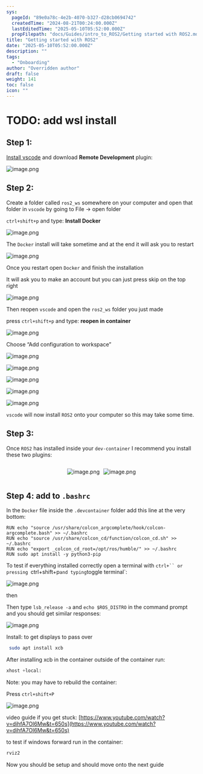 ```yaml
---
sys:
  pageId: "89e0a78c-4e2b-4070-b327-d28cb0694742"
  createdTime: "2024-08-21T00:24:00.000Z"
  lastEditedTime: "2025-05-10T05:52:00.000Z"
  propFilepath: "docs/Guides/intro_to_ROS2/Getting started with ROS2.md"
title: "Getting started with ROS2"
date: "2025-05-10T05:52:00.000Z"
description: ""
tags:
  - "Onboarding"
author: "Overridden author"
draft: false
weight: 141
toc: false
icon: ""
---
```


# TODO: add wsl install

## Step 1:

[Install vscode](https://code.visualstudio.com/download) and download **Remote Development** plugin:

![image.png](https://prod-files-secure.s3.us-west-2.amazonaws.com/d518164a-d88e-44d1-a4ee-3adb3bd8bce0/efb52993-1881-4a40-b95e-6f020334f022/image.png?X-Amz-Algorithm=AWS4-HMAC-SHA256&X-Amz-Content-Sha256=UNSIGNED-PAYLOAD&X-Amz-Credential=ASIAZI2LB4662KHRQUA6%2F20250530%2Fus-west-2%2Fs3%2Faws4_request&X-Amz-Date=20250530T200942Z&X-Amz-Expires=3600&X-Amz-Security-Token=IQoJb3JpZ2luX2VjEOP%2F%2F%2F%2F%2F%2F%2F%2F%2F%2FwEaCXVzLXdlc3QtMiJHMEUCIQCx5CRj6zn6x5PFw9cPdzhxUXyyoBiExsmv2O%2F2Q%2FtEygIgPNDdkZr8kCvgR6rDPcPPT%2Baoh4wyVqsmx%2BFW8ybQXuEqiAQIrP%2F%2F%2F%2F%2F%2F%2F%2F%2F%2FARAAGgw2Mzc0MjMxODM4MDUiDJsjUHEtoqYJhIKa3yrcA8jIavL0QqqajkhHiwLvxMm8%2BieGxvFviNwOGioxBPx%2FiXlTUw6FdI2AArqOQNUN8vxINur2fo9%2BRH86jEFPtPYP3Pn4tSGSchQ5vnWiclWvKOuGJ5OX8%2FcBcFAkqxtwfqN9uWYrLGPWb6A%2Bqtt%2FEEhMWQBIDeddyyMpaLQPH1X0S%2FAOfFgCxGr2wlh6ONsVkvfFk4oYwg6A7MqQbQ56t3AdgWogXZt%2BmC6chJG6UYojo2%2F%2FsCL9QuE0ehZ%2Fpe0V6Jtdak3MDq%2BudjkIzOgsJMtjq6b2K0NnsZk13Q1NCpDBJHlIySCBwwnQxZltudAeOZMga%2F%2Bg%2FF2uDPv4wkv45VJpbzC7mRv6CD3g9pls4ln8Md0336RD7apkNXo2G1Gv3Z1PPwifssJRKPxlhGXuSPXqaI152fMlWxDRaSwJ3mkxlA%2Fk%2B6Vwnl0dCm7MT8F2NB7zjZca2d8tPZ%2F8ZJUhnJMlnH0nHwnqfhTGPgPJJnmHjtLN6dpny%2FzmStT4zUNpDMcKRKieADeFZti8pUIAfYARIJRlKSv3DaDg8j18R7zW4maMVKIqdo9Upa1YNNUwjD2MsPwQ2RPQnnOBvIbAWajYUbv7NBOJCAWu7hF1ZEDdZKr85G02463mz7crMMX958EGOqUB41iKzucArz%2BbdmMquMIayTxzNzb%2Fw8mUA86PxPXExiRDafXvS%2BweUKyWFG7wHTdTPg%2FaRZ3cTPtNIm%2B%2BP%2BfVEEnFDBubkPnFIfwZaRMJfdpWnSWMUu9HV5GyughAwtTisP4kL2gw%2FzvcacPxjmE9RlX3NvfNtgQ%2BBXhS5kvOzN8XVMmgPuGm3QfYNv2hEXBAPSMG%2FQ7%2FkH8PkY26CqHtMEAzDaVj&X-Amz-Signature=4b6afa039f586b176a275f7ccd13cd9369150e10cd79cabf4df8796392718633&X-Amz-SignedHeaders=host&x-id=GetObject)

## Step 2:

Create a folder called `ros2_ws` somewhere on your computer and open that folder in `vscode` by going to File → open folder 

`ctrl+shift+p` and type: **Install Docker**

![image.png](https://prod-files-secure.s3.us-west-2.amazonaws.com/d518164a-d88e-44d1-a4ee-3adb3bd8bce0/2269dc0e-1cd5-47ff-bceb-c04ad9b2eab0/image.png?X-Amz-Algorithm=AWS4-HMAC-SHA256&X-Amz-Content-Sha256=UNSIGNED-PAYLOAD&X-Amz-Credential=ASIAZI2LB4662KHRQUA6%2F20250530%2Fus-west-2%2Fs3%2Faws4_request&X-Amz-Date=20250530T200942Z&X-Amz-Expires=3600&X-Amz-Security-Token=IQoJb3JpZ2luX2VjEOP%2F%2F%2F%2F%2F%2F%2F%2F%2F%2FwEaCXVzLXdlc3QtMiJHMEUCIQCx5CRj6zn6x5PFw9cPdzhxUXyyoBiExsmv2O%2F2Q%2FtEygIgPNDdkZr8kCvgR6rDPcPPT%2Baoh4wyVqsmx%2BFW8ybQXuEqiAQIrP%2F%2F%2F%2F%2F%2F%2F%2F%2F%2FARAAGgw2Mzc0MjMxODM4MDUiDJsjUHEtoqYJhIKa3yrcA8jIavL0QqqajkhHiwLvxMm8%2BieGxvFviNwOGioxBPx%2FiXlTUw6FdI2AArqOQNUN8vxINur2fo9%2BRH86jEFPtPYP3Pn4tSGSchQ5vnWiclWvKOuGJ5OX8%2FcBcFAkqxtwfqN9uWYrLGPWb6A%2Bqtt%2FEEhMWQBIDeddyyMpaLQPH1X0S%2FAOfFgCxGr2wlh6ONsVkvfFk4oYwg6A7MqQbQ56t3AdgWogXZt%2BmC6chJG6UYojo2%2F%2FsCL9QuE0ehZ%2Fpe0V6Jtdak3MDq%2BudjkIzOgsJMtjq6b2K0NnsZk13Q1NCpDBJHlIySCBwwnQxZltudAeOZMga%2F%2Bg%2FF2uDPv4wkv45VJpbzC7mRv6CD3g9pls4ln8Md0336RD7apkNXo2G1Gv3Z1PPwifssJRKPxlhGXuSPXqaI152fMlWxDRaSwJ3mkxlA%2Fk%2B6Vwnl0dCm7MT8F2NB7zjZca2d8tPZ%2F8ZJUhnJMlnH0nHwnqfhTGPgPJJnmHjtLN6dpny%2FzmStT4zUNpDMcKRKieADeFZti8pUIAfYARIJRlKSv3DaDg8j18R7zW4maMVKIqdo9Upa1YNNUwjD2MsPwQ2RPQnnOBvIbAWajYUbv7NBOJCAWu7hF1ZEDdZKr85G02463mz7crMMX958EGOqUB41iKzucArz%2BbdmMquMIayTxzNzb%2Fw8mUA86PxPXExiRDafXvS%2BweUKyWFG7wHTdTPg%2FaRZ3cTPtNIm%2B%2BP%2BfVEEnFDBubkPnFIfwZaRMJfdpWnSWMUu9HV5GyughAwtTisP4kL2gw%2FzvcacPxjmE9RlX3NvfNtgQ%2BBXhS5kvOzN8XVMmgPuGm3QfYNv2hEXBAPSMG%2FQ7%2FkH8PkY26CqHtMEAzDaVj&X-Amz-Signature=06752a4918b4e024eaa075bec307357b4b59fc34b5ab46b7e1938df4be470a68&X-Amz-SignedHeaders=host&x-id=GetObject)

The `Docker` install will take sometime and at the end it will ask you to restart

![image.png](https://prod-files-secure.s3.us-west-2.amazonaws.com/d518164a-d88e-44d1-a4ee-3adb3bd8bce0/ed233f78-be33-4b1f-b89c-9c346c0e961e/image.png?X-Amz-Algorithm=AWS4-HMAC-SHA256&X-Amz-Content-Sha256=UNSIGNED-PAYLOAD&X-Amz-Credential=ASIAZI2LB4662KHRQUA6%2F20250530%2Fus-west-2%2Fs3%2Faws4_request&X-Amz-Date=20250530T200942Z&X-Amz-Expires=3600&X-Amz-Security-Token=IQoJb3JpZ2luX2VjEOP%2F%2F%2F%2F%2F%2F%2F%2F%2F%2FwEaCXVzLXdlc3QtMiJHMEUCIQCx5CRj6zn6x5PFw9cPdzhxUXyyoBiExsmv2O%2F2Q%2FtEygIgPNDdkZr8kCvgR6rDPcPPT%2Baoh4wyVqsmx%2BFW8ybQXuEqiAQIrP%2F%2F%2F%2F%2F%2F%2F%2F%2F%2FARAAGgw2Mzc0MjMxODM4MDUiDJsjUHEtoqYJhIKa3yrcA8jIavL0QqqajkhHiwLvxMm8%2BieGxvFviNwOGioxBPx%2FiXlTUw6FdI2AArqOQNUN8vxINur2fo9%2BRH86jEFPtPYP3Pn4tSGSchQ5vnWiclWvKOuGJ5OX8%2FcBcFAkqxtwfqN9uWYrLGPWb6A%2Bqtt%2FEEhMWQBIDeddyyMpaLQPH1X0S%2FAOfFgCxGr2wlh6ONsVkvfFk4oYwg6A7MqQbQ56t3AdgWogXZt%2BmC6chJG6UYojo2%2F%2FsCL9QuE0ehZ%2Fpe0V6Jtdak3MDq%2BudjkIzOgsJMtjq6b2K0NnsZk13Q1NCpDBJHlIySCBwwnQxZltudAeOZMga%2F%2Bg%2FF2uDPv4wkv45VJpbzC7mRv6CD3g9pls4ln8Md0336RD7apkNXo2G1Gv3Z1PPwifssJRKPxlhGXuSPXqaI152fMlWxDRaSwJ3mkxlA%2Fk%2B6Vwnl0dCm7MT8F2NB7zjZca2d8tPZ%2F8ZJUhnJMlnH0nHwnqfhTGPgPJJnmHjtLN6dpny%2FzmStT4zUNpDMcKRKieADeFZti8pUIAfYARIJRlKSv3DaDg8j18R7zW4maMVKIqdo9Upa1YNNUwjD2MsPwQ2RPQnnOBvIbAWajYUbv7NBOJCAWu7hF1ZEDdZKr85G02463mz7crMMX958EGOqUB41iKzucArz%2BbdmMquMIayTxzNzb%2Fw8mUA86PxPXExiRDafXvS%2BweUKyWFG7wHTdTPg%2FaRZ3cTPtNIm%2B%2BP%2BfVEEnFDBubkPnFIfwZaRMJfdpWnSWMUu9HV5GyughAwtTisP4kL2gw%2FzvcacPxjmE9RlX3NvfNtgQ%2BBXhS5kvOzN8XVMmgPuGm3QfYNv2hEXBAPSMG%2FQ7%2FkH8PkY26CqHtMEAzDaVj&X-Amz-Signature=24be58ae7131b88069d2daf00ba313ecf13272744db3385c11cc39d8adde9516&X-Amz-SignedHeaders=host&x-id=GetObject)

Once you restart open `Docker` and finish the installation

It will ask you to make an account but you can just press skip on the top right

![image.png](https://prod-files-secure.s3.us-west-2.amazonaws.com/d518164a-d88e-44d1-a4ee-3adb3bd8bce0/21010ad9-1659-4fd9-9f59-9932a09b2a3d/image.png?X-Amz-Algorithm=AWS4-HMAC-SHA256&X-Amz-Content-Sha256=UNSIGNED-PAYLOAD&X-Amz-Credential=ASIAZI2LB4662KHRQUA6%2F20250530%2Fus-west-2%2Fs3%2Faws4_request&X-Amz-Date=20250530T200942Z&X-Amz-Expires=3600&X-Amz-Security-Token=IQoJb3JpZ2luX2VjEOP%2F%2F%2F%2F%2F%2F%2F%2F%2F%2FwEaCXVzLXdlc3QtMiJHMEUCIQCx5CRj6zn6x5PFw9cPdzhxUXyyoBiExsmv2O%2F2Q%2FtEygIgPNDdkZr8kCvgR6rDPcPPT%2Baoh4wyVqsmx%2BFW8ybQXuEqiAQIrP%2F%2F%2F%2F%2F%2F%2F%2F%2F%2FARAAGgw2Mzc0MjMxODM4MDUiDJsjUHEtoqYJhIKa3yrcA8jIavL0QqqajkhHiwLvxMm8%2BieGxvFviNwOGioxBPx%2FiXlTUw6FdI2AArqOQNUN8vxINur2fo9%2BRH86jEFPtPYP3Pn4tSGSchQ5vnWiclWvKOuGJ5OX8%2FcBcFAkqxtwfqN9uWYrLGPWb6A%2Bqtt%2FEEhMWQBIDeddyyMpaLQPH1X0S%2FAOfFgCxGr2wlh6ONsVkvfFk4oYwg6A7MqQbQ56t3AdgWogXZt%2BmC6chJG6UYojo2%2F%2FsCL9QuE0ehZ%2Fpe0V6Jtdak3MDq%2BudjkIzOgsJMtjq6b2K0NnsZk13Q1NCpDBJHlIySCBwwnQxZltudAeOZMga%2F%2Bg%2FF2uDPv4wkv45VJpbzC7mRv6CD3g9pls4ln8Md0336RD7apkNXo2G1Gv3Z1PPwifssJRKPxlhGXuSPXqaI152fMlWxDRaSwJ3mkxlA%2Fk%2B6Vwnl0dCm7MT8F2NB7zjZca2d8tPZ%2F8ZJUhnJMlnH0nHwnqfhTGPgPJJnmHjtLN6dpny%2FzmStT4zUNpDMcKRKieADeFZti8pUIAfYARIJRlKSv3DaDg8j18R7zW4maMVKIqdo9Upa1YNNUwjD2MsPwQ2RPQnnOBvIbAWajYUbv7NBOJCAWu7hF1ZEDdZKr85G02463mz7crMMX958EGOqUB41iKzucArz%2BbdmMquMIayTxzNzb%2Fw8mUA86PxPXExiRDafXvS%2BweUKyWFG7wHTdTPg%2FaRZ3cTPtNIm%2B%2BP%2BfVEEnFDBubkPnFIfwZaRMJfdpWnSWMUu9HV5GyughAwtTisP4kL2gw%2FzvcacPxjmE9RlX3NvfNtgQ%2BBXhS5kvOzN8XVMmgPuGm3QfYNv2hEXBAPSMG%2FQ7%2FkH8PkY26CqHtMEAzDaVj&X-Amz-Signature=d74edb16f62d7919c43f1b7943f65ea777a82d75db90ea7b512ce6ca3d567689&X-Amz-SignedHeaders=host&x-id=GetObject)

Then reopen `vscode` and open the `ros2_ws` folder you just made

press `ctrl+shift+p` and type: **reopen in container**

![image.png](https://prod-files-secure.s3.us-west-2.amazonaws.com/d518164a-d88e-44d1-a4ee-3adb3bd8bce0/4e93b8c2-41ad-488c-8095-c74205196118/image.png?X-Amz-Algorithm=AWS4-HMAC-SHA256&X-Amz-Content-Sha256=UNSIGNED-PAYLOAD&X-Amz-Credential=ASIAZI2LB4662KHRQUA6%2F20250530%2Fus-west-2%2Fs3%2Faws4_request&X-Amz-Date=20250530T200942Z&X-Amz-Expires=3600&X-Amz-Security-Token=IQoJb3JpZ2luX2VjEOP%2F%2F%2F%2F%2F%2F%2F%2F%2F%2FwEaCXVzLXdlc3QtMiJHMEUCIQCx5CRj6zn6x5PFw9cPdzhxUXyyoBiExsmv2O%2F2Q%2FtEygIgPNDdkZr8kCvgR6rDPcPPT%2Baoh4wyVqsmx%2BFW8ybQXuEqiAQIrP%2F%2F%2F%2F%2F%2F%2F%2F%2F%2FARAAGgw2Mzc0MjMxODM4MDUiDJsjUHEtoqYJhIKa3yrcA8jIavL0QqqajkhHiwLvxMm8%2BieGxvFviNwOGioxBPx%2FiXlTUw6FdI2AArqOQNUN8vxINur2fo9%2BRH86jEFPtPYP3Pn4tSGSchQ5vnWiclWvKOuGJ5OX8%2FcBcFAkqxtwfqN9uWYrLGPWb6A%2Bqtt%2FEEhMWQBIDeddyyMpaLQPH1X0S%2FAOfFgCxGr2wlh6ONsVkvfFk4oYwg6A7MqQbQ56t3AdgWogXZt%2BmC6chJG6UYojo2%2F%2FsCL9QuE0ehZ%2Fpe0V6Jtdak3MDq%2BudjkIzOgsJMtjq6b2K0NnsZk13Q1NCpDBJHlIySCBwwnQxZltudAeOZMga%2F%2Bg%2FF2uDPv4wkv45VJpbzC7mRv6CD3g9pls4ln8Md0336RD7apkNXo2G1Gv3Z1PPwifssJRKPxlhGXuSPXqaI152fMlWxDRaSwJ3mkxlA%2Fk%2B6Vwnl0dCm7MT8F2NB7zjZca2d8tPZ%2F8ZJUhnJMlnH0nHwnqfhTGPgPJJnmHjtLN6dpny%2FzmStT4zUNpDMcKRKieADeFZti8pUIAfYARIJRlKSv3DaDg8j18R7zW4maMVKIqdo9Upa1YNNUwjD2MsPwQ2RPQnnOBvIbAWajYUbv7NBOJCAWu7hF1ZEDdZKr85G02463mz7crMMX958EGOqUB41iKzucArz%2BbdmMquMIayTxzNzb%2Fw8mUA86PxPXExiRDafXvS%2BweUKyWFG7wHTdTPg%2FaRZ3cTPtNIm%2B%2BP%2BfVEEnFDBubkPnFIfwZaRMJfdpWnSWMUu9HV5GyughAwtTisP4kL2gw%2FzvcacPxjmE9RlX3NvfNtgQ%2BBXhS5kvOzN8XVMmgPuGm3QfYNv2hEXBAPSMG%2FQ7%2FkH8PkY26CqHtMEAzDaVj&X-Amz-Signature=143263dd3601e5c1c0a7702375324e7204947c633ce30072636b226aca25ab8c&X-Amz-SignedHeaders=host&x-id=GetObject)

Choose “Add configuration to workspace”

![image.png](https://prod-files-secure.s3.us-west-2.amazonaws.com/d518164a-d88e-44d1-a4ee-3adb3bd8bce0/9560b282-5060-4989-ba37-97e7b2c22476/image.png?X-Amz-Algorithm=AWS4-HMAC-SHA256&X-Amz-Content-Sha256=UNSIGNED-PAYLOAD&X-Amz-Credential=ASIAZI2LB4662KHRQUA6%2F20250530%2Fus-west-2%2Fs3%2Faws4_request&X-Amz-Date=20250530T200942Z&X-Amz-Expires=3600&X-Amz-Security-Token=IQoJb3JpZ2luX2VjEOP%2F%2F%2F%2F%2F%2F%2F%2F%2F%2FwEaCXVzLXdlc3QtMiJHMEUCIQCx5CRj6zn6x5PFw9cPdzhxUXyyoBiExsmv2O%2F2Q%2FtEygIgPNDdkZr8kCvgR6rDPcPPT%2Baoh4wyVqsmx%2BFW8ybQXuEqiAQIrP%2F%2F%2F%2F%2F%2F%2F%2F%2F%2FARAAGgw2Mzc0MjMxODM4MDUiDJsjUHEtoqYJhIKa3yrcA8jIavL0QqqajkhHiwLvxMm8%2BieGxvFviNwOGioxBPx%2FiXlTUw6FdI2AArqOQNUN8vxINur2fo9%2BRH86jEFPtPYP3Pn4tSGSchQ5vnWiclWvKOuGJ5OX8%2FcBcFAkqxtwfqN9uWYrLGPWb6A%2Bqtt%2FEEhMWQBIDeddyyMpaLQPH1X0S%2FAOfFgCxGr2wlh6ONsVkvfFk4oYwg6A7MqQbQ56t3AdgWogXZt%2BmC6chJG6UYojo2%2F%2FsCL9QuE0ehZ%2Fpe0V6Jtdak3MDq%2BudjkIzOgsJMtjq6b2K0NnsZk13Q1NCpDBJHlIySCBwwnQxZltudAeOZMga%2F%2Bg%2FF2uDPv4wkv45VJpbzC7mRv6CD3g9pls4ln8Md0336RD7apkNXo2G1Gv3Z1PPwifssJRKPxlhGXuSPXqaI152fMlWxDRaSwJ3mkxlA%2Fk%2B6Vwnl0dCm7MT8F2NB7zjZca2d8tPZ%2F8ZJUhnJMlnH0nHwnqfhTGPgPJJnmHjtLN6dpny%2FzmStT4zUNpDMcKRKieADeFZti8pUIAfYARIJRlKSv3DaDg8j18R7zW4maMVKIqdo9Upa1YNNUwjD2MsPwQ2RPQnnOBvIbAWajYUbv7NBOJCAWu7hF1ZEDdZKr85G02463mz7crMMX958EGOqUB41iKzucArz%2BbdmMquMIayTxzNzb%2Fw8mUA86PxPXExiRDafXvS%2BweUKyWFG7wHTdTPg%2FaRZ3cTPtNIm%2B%2BP%2BfVEEnFDBubkPnFIfwZaRMJfdpWnSWMUu9HV5GyughAwtTisP4kL2gw%2FzvcacPxjmE9RlX3NvfNtgQ%2BBXhS5kvOzN8XVMmgPuGm3QfYNv2hEXBAPSMG%2FQ7%2FkH8PkY26CqHtMEAzDaVj&X-Amz-Signature=4ec11dcf7a8acfc78a73f2065698bfc4e15a82f33862b19a10ec0a9aeed4c032&X-Amz-SignedHeaders=host&x-id=GetObject)

![image.png](https://prod-files-secure.s3.us-west-2.amazonaws.com/d518164a-d88e-44d1-a4ee-3adb3bd8bce0/2ee63f81-886b-48e8-a553-dc6e5eac99e4/image.png?X-Amz-Algorithm=AWS4-HMAC-SHA256&X-Amz-Content-Sha256=UNSIGNED-PAYLOAD&X-Amz-Credential=ASIAZI2LB4662KHRQUA6%2F20250530%2Fus-west-2%2Fs3%2Faws4_request&X-Amz-Date=20250530T200942Z&X-Amz-Expires=3600&X-Amz-Security-Token=IQoJb3JpZ2luX2VjEOP%2F%2F%2F%2F%2F%2F%2F%2F%2F%2FwEaCXVzLXdlc3QtMiJHMEUCIQCx5CRj6zn6x5PFw9cPdzhxUXyyoBiExsmv2O%2F2Q%2FtEygIgPNDdkZr8kCvgR6rDPcPPT%2Baoh4wyVqsmx%2BFW8ybQXuEqiAQIrP%2F%2F%2F%2F%2F%2F%2F%2F%2F%2FARAAGgw2Mzc0MjMxODM4MDUiDJsjUHEtoqYJhIKa3yrcA8jIavL0QqqajkhHiwLvxMm8%2BieGxvFviNwOGioxBPx%2FiXlTUw6FdI2AArqOQNUN8vxINur2fo9%2BRH86jEFPtPYP3Pn4tSGSchQ5vnWiclWvKOuGJ5OX8%2FcBcFAkqxtwfqN9uWYrLGPWb6A%2Bqtt%2FEEhMWQBIDeddyyMpaLQPH1X0S%2FAOfFgCxGr2wlh6ONsVkvfFk4oYwg6A7MqQbQ56t3AdgWogXZt%2BmC6chJG6UYojo2%2F%2FsCL9QuE0ehZ%2Fpe0V6Jtdak3MDq%2BudjkIzOgsJMtjq6b2K0NnsZk13Q1NCpDBJHlIySCBwwnQxZltudAeOZMga%2F%2Bg%2FF2uDPv4wkv45VJpbzC7mRv6CD3g9pls4ln8Md0336RD7apkNXo2G1Gv3Z1PPwifssJRKPxlhGXuSPXqaI152fMlWxDRaSwJ3mkxlA%2Fk%2B6Vwnl0dCm7MT8F2NB7zjZca2d8tPZ%2F8ZJUhnJMlnH0nHwnqfhTGPgPJJnmHjtLN6dpny%2FzmStT4zUNpDMcKRKieADeFZti8pUIAfYARIJRlKSv3DaDg8j18R7zW4maMVKIqdo9Upa1YNNUwjD2MsPwQ2RPQnnOBvIbAWajYUbv7NBOJCAWu7hF1ZEDdZKr85G02463mz7crMMX958EGOqUB41iKzucArz%2BbdmMquMIayTxzNzb%2Fw8mUA86PxPXExiRDafXvS%2BweUKyWFG7wHTdTPg%2FaRZ3cTPtNIm%2B%2BP%2BfVEEnFDBubkPnFIfwZaRMJfdpWnSWMUu9HV5GyughAwtTisP4kL2gw%2FzvcacPxjmE9RlX3NvfNtgQ%2BBXhS5kvOzN8XVMmgPuGm3QfYNv2hEXBAPSMG%2FQ7%2FkH8PkY26CqHtMEAzDaVj&X-Amz-Signature=28292ef627d4915294b88f71764c7f60f11c1b387034cac3ac849934bace4cd7&X-Amz-SignedHeaders=host&x-id=GetObject)

![image.png](https://prod-files-secure.s3.us-west-2.amazonaws.com/d518164a-d88e-44d1-a4ee-3adb3bd8bce0/ae1580b2-b048-407e-aed9-b584224a7a04/image.png?X-Amz-Algorithm=AWS4-HMAC-SHA256&X-Amz-Content-Sha256=UNSIGNED-PAYLOAD&X-Amz-Credential=ASIAZI2LB4662KHRQUA6%2F20250530%2Fus-west-2%2Fs3%2Faws4_request&X-Amz-Date=20250530T200942Z&X-Amz-Expires=3600&X-Amz-Security-Token=IQoJb3JpZ2luX2VjEOP%2F%2F%2F%2F%2F%2F%2F%2F%2F%2FwEaCXVzLXdlc3QtMiJHMEUCIQCx5CRj6zn6x5PFw9cPdzhxUXyyoBiExsmv2O%2F2Q%2FtEygIgPNDdkZr8kCvgR6rDPcPPT%2Baoh4wyVqsmx%2BFW8ybQXuEqiAQIrP%2F%2F%2F%2F%2F%2F%2F%2F%2F%2FARAAGgw2Mzc0MjMxODM4MDUiDJsjUHEtoqYJhIKa3yrcA8jIavL0QqqajkhHiwLvxMm8%2BieGxvFviNwOGioxBPx%2FiXlTUw6FdI2AArqOQNUN8vxINur2fo9%2BRH86jEFPtPYP3Pn4tSGSchQ5vnWiclWvKOuGJ5OX8%2FcBcFAkqxtwfqN9uWYrLGPWb6A%2Bqtt%2FEEhMWQBIDeddyyMpaLQPH1X0S%2FAOfFgCxGr2wlh6ONsVkvfFk4oYwg6A7MqQbQ56t3AdgWogXZt%2BmC6chJG6UYojo2%2F%2FsCL9QuE0ehZ%2Fpe0V6Jtdak3MDq%2BudjkIzOgsJMtjq6b2K0NnsZk13Q1NCpDBJHlIySCBwwnQxZltudAeOZMga%2F%2Bg%2FF2uDPv4wkv45VJpbzC7mRv6CD3g9pls4ln8Md0336RD7apkNXo2G1Gv3Z1PPwifssJRKPxlhGXuSPXqaI152fMlWxDRaSwJ3mkxlA%2Fk%2B6Vwnl0dCm7MT8F2NB7zjZca2d8tPZ%2F8ZJUhnJMlnH0nHwnqfhTGPgPJJnmHjtLN6dpny%2FzmStT4zUNpDMcKRKieADeFZti8pUIAfYARIJRlKSv3DaDg8j18R7zW4maMVKIqdo9Upa1YNNUwjD2MsPwQ2RPQnnOBvIbAWajYUbv7NBOJCAWu7hF1ZEDdZKr85G02463mz7crMMX958EGOqUB41iKzucArz%2BbdmMquMIayTxzNzb%2Fw8mUA86PxPXExiRDafXvS%2BweUKyWFG7wHTdTPg%2FaRZ3cTPtNIm%2B%2BP%2BfVEEnFDBubkPnFIfwZaRMJfdpWnSWMUu9HV5GyughAwtTisP4kL2gw%2FzvcacPxjmE9RlX3NvfNtgQ%2BBXhS5kvOzN8XVMmgPuGm3QfYNv2hEXBAPSMG%2FQ7%2FkH8PkY26CqHtMEAzDaVj&X-Amz-Signature=b3fb15c653840c7db915474deac198454458485d2bbb112c53b3facbc123c463&X-Amz-SignedHeaders=host&x-id=GetObject)

![image.png](https://prod-files-secure.s3.us-west-2.amazonaws.com/d518164a-d88e-44d1-a4ee-3adb3bd8bce0/53255b28-f75e-430f-b9e3-c0ac8577e42b/image.png?X-Amz-Algorithm=AWS4-HMAC-SHA256&X-Amz-Content-Sha256=UNSIGNED-PAYLOAD&X-Amz-Credential=ASIAZI2LB4662KHRQUA6%2F20250530%2Fus-west-2%2Fs3%2Faws4_request&X-Amz-Date=20250530T200942Z&X-Amz-Expires=3600&X-Amz-Security-Token=IQoJb3JpZ2luX2VjEOP%2F%2F%2F%2F%2F%2F%2F%2F%2F%2FwEaCXVzLXdlc3QtMiJHMEUCIQCx5CRj6zn6x5PFw9cPdzhxUXyyoBiExsmv2O%2F2Q%2FtEygIgPNDdkZr8kCvgR6rDPcPPT%2Baoh4wyVqsmx%2BFW8ybQXuEqiAQIrP%2F%2F%2F%2F%2F%2F%2F%2F%2F%2FARAAGgw2Mzc0MjMxODM4MDUiDJsjUHEtoqYJhIKa3yrcA8jIavL0QqqajkhHiwLvxMm8%2BieGxvFviNwOGioxBPx%2FiXlTUw6FdI2AArqOQNUN8vxINur2fo9%2BRH86jEFPtPYP3Pn4tSGSchQ5vnWiclWvKOuGJ5OX8%2FcBcFAkqxtwfqN9uWYrLGPWb6A%2Bqtt%2FEEhMWQBIDeddyyMpaLQPH1X0S%2FAOfFgCxGr2wlh6ONsVkvfFk4oYwg6A7MqQbQ56t3AdgWogXZt%2BmC6chJG6UYojo2%2F%2FsCL9QuE0ehZ%2Fpe0V6Jtdak3MDq%2BudjkIzOgsJMtjq6b2K0NnsZk13Q1NCpDBJHlIySCBwwnQxZltudAeOZMga%2F%2Bg%2FF2uDPv4wkv45VJpbzC7mRv6CD3g9pls4ln8Md0336RD7apkNXo2G1Gv3Z1PPwifssJRKPxlhGXuSPXqaI152fMlWxDRaSwJ3mkxlA%2Fk%2B6Vwnl0dCm7MT8F2NB7zjZca2d8tPZ%2F8ZJUhnJMlnH0nHwnqfhTGPgPJJnmHjtLN6dpny%2FzmStT4zUNpDMcKRKieADeFZti8pUIAfYARIJRlKSv3DaDg8j18R7zW4maMVKIqdo9Upa1YNNUwjD2MsPwQ2RPQnnOBvIbAWajYUbv7NBOJCAWu7hF1ZEDdZKr85G02463mz7crMMX958EGOqUB41iKzucArz%2BbdmMquMIayTxzNzb%2Fw8mUA86PxPXExiRDafXvS%2BweUKyWFG7wHTdTPg%2FaRZ3cTPtNIm%2B%2BP%2BfVEEnFDBubkPnFIfwZaRMJfdpWnSWMUu9HV5GyughAwtTisP4kL2gw%2FzvcacPxjmE9RlX3NvfNtgQ%2BBXhS5kvOzN8XVMmgPuGm3QfYNv2hEXBAPSMG%2FQ7%2FkH8PkY26CqHtMEAzDaVj&X-Amz-Signature=86a92b0cdacaf189dcc8eb8d80f7eca5e0176562940277fc06b7aa7631d22d5b&X-Amz-SignedHeaders=host&x-id=GetObject)

![image.png](https://prod-files-secure.s3.us-west-2.amazonaws.com/d518164a-d88e-44d1-a4ee-3adb3bd8bce0/7c562767-5af9-4ffb-97d1-327bcdf4ee00/image.png?X-Amz-Algorithm=AWS4-HMAC-SHA256&X-Amz-Content-Sha256=UNSIGNED-PAYLOAD&X-Amz-Credential=ASIAZI2LB4662KHRQUA6%2F20250530%2Fus-west-2%2Fs3%2Faws4_request&X-Amz-Date=20250530T200942Z&X-Amz-Expires=3600&X-Amz-Security-Token=IQoJb3JpZ2luX2VjEOP%2F%2F%2F%2F%2F%2F%2F%2F%2F%2FwEaCXVzLXdlc3QtMiJHMEUCIQCx5CRj6zn6x5PFw9cPdzhxUXyyoBiExsmv2O%2F2Q%2FtEygIgPNDdkZr8kCvgR6rDPcPPT%2Baoh4wyVqsmx%2BFW8ybQXuEqiAQIrP%2F%2F%2F%2F%2F%2F%2F%2F%2F%2FARAAGgw2Mzc0MjMxODM4MDUiDJsjUHEtoqYJhIKa3yrcA8jIavL0QqqajkhHiwLvxMm8%2BieGxvFviNwOGioxBPx%2FiXlTUw6FdI2AArqOQNUN8vxINur2fo9%2BRH86jEFPtPYP3Pn4tSGSchQ5vnWiclWvKOuGJ5OX8%2FcBcFAkqxtwfqN9uWYrLGPWb6A%2Bqtt%2FEEhMWQBIDeddyyMpaLQPH1X0S%2FAOfFgCxGr2wlh6ONsVkvfFk4oYwg6A7MqQbQ56t3AdgWogXZt%2BmC6chJG6UYojo2%2F%2FsCL9QuE0ehZ%2Fpe0V6Jtdak3MDq%2BudjkIzOgsJMtjq6b2K0NnsZk13Q1NCpDBJHlIySCBwwnQxZltudAeOZMga%2F%2Bg%2FF2uDPv4wkv45VJpbzC7mRv6CD3g9pls4ln8Md0336RD7apkNXo2G1Gv3Z1PPwifssJRKPxlhGXuSPXqaI152fMlWxDRaSwJ3mkxlA%2Fk%2B6Vwnl0dCm7MT8F2NB7zjZca2d8tPZ%2F8ZJUhnJMlnH0nHwnqfhTGPgPJJnmHjtLN6dpny%2FzmStT4zUNpDMcKRKieADeFZti8pUIAfYARIJRlKSv3DaDg8j18R7zW4maMVKIqdo9Upa1YNNUwjD2MsPwQ2RPQnnOBvIbAWajYUbv7NBOJCAWu7hF1ZEDdZKr85G02463mz7crMMX958EGOqUB41iKzucArz%2BbdmMquMIayTxzNzb%2Fw8mUA86PxPXExiRDafXvS%2BweUKyWFG7wHTdTPg%2FaRZ3cTPtNIm%2B%2BP%2BfVEEnFDBubkPnFIfwZaRMJfdpWnSWMUu9HV5GyughAwtTisP4kL2gw%2FzvcacPxjmE9RlX3NvfNtgQ%2BBXhS5kvOzN8XVMmgPuGm3QfYNv2hEXBAPSMG%2FQ7%2FkH8PkY26CqHtMEAzDaVj&X-Amz-Signature=04abb4f4e7195248e9ecc995f790d249bc02a9b71cc3cc4a3664f9ab26ef758a&X-Amz-SignedHeaders=host&x-id=GetObject)

`vscode` will now install `ROS2` onto your computer so this may take some time.

## Step 3:

Once `ROS2` has installed inside your `dev-container` I recommend you install these two plugins:

<div style="display: flex;flex-direction: row; column-gap:10px; max-width: 630px;justify-content: center;">
<div>

![image.png](https://prod-files-secure.s3.us-west-2.amazonaws.com/d518164a-d88e-44d1-a4ee-3adb3bd8bce0/3fc3d550-5a54-4ba1-ba6b-faa01cdb7369/image.png?X-Amz-Algorithm=AWS4-HMAC-SHA256&X-Amz-Content-Sha256=UNSIGNED-PAYLOAD&X-Amz-Credential=ASIAZI2LB466U5WN56RS%2F20250530%2Fus-west-2%2Fs3%2Faws4_request&X-Amz-Date=20250530T200943Z&X-Amz-Expires=3600&X-Amz-Security-Token=IQoJb3JpZ2luX2VjEOP%2F%2F%2F%2F%2F%2F%2F%2F%2F%2FwEaCXVzLXdlc3QtMiJHMEUCIGM2loD7Ci7wl%2BWIuCouQY%2BBRM%2FXLtLf04o1IOTLGuLnAiEA89N%2FzBehTJyxv8rZlJYcH%2FUEvR14HTj%2F6Ni2mDNSTP8qiAQIrP%2F%2F%2F%2F%2F%2F%2F%2F%2F%2FARAAGgw2Mzc0MjMxODM4MDUiDGPPQITzveNOCVIxeircA%2Fy8PZEzpi61ClzNQ0TA6r2lzJwYYcYk%2BA3Okl3VWdKfcWlaV2T43vQlwYx2nrHIVK5OInaa9%2F9VnAokMOchiNaFDbgKRD7vyZUO2HKCVaDwWMGCD3ach661%2Bj27iVmfQDPr%2BVVVchSmBWLkAcXjSmRu2dK0fWFnDedjyTPIs9hXcbzNCPvT37oj53Kasynmsqc%2BmUbZJoA%2Floyge99bJIDKVzlVqd%2F4o88gHreuzSKrROL%2FngbV8p9DXWHfETL6u0k9HdVrD%2BUQtbGnrRpA3UbatdNAuTdU07LM%2B5sL3ad%2BvI%2F3RgfJn0L8nV2%2F6P%2FtvQ%2BNjxt8VTH5RcwwVyEEd5tUOTeOS%2BVtR8adQhYzjbwlyXziPMFVqASseIbL2foq6uaqN%2FpqjKy39vk4TUQV8UqWwOtOqs%2FZJhgWBX6BMFO%2B5%2BQe4kfy2%2B8BBcCWJ26b6t3n5JLWhIRPhQ762fAJcyrOjjOqHO5UlZD%2B0pEHifhhudTdEULN0MD8auhNVOMuMSnuOroOVnLCi1TBODVuYdOTwr3PViuqSq21NWderLmByRvwNCHpxG%2Fkn3KKtq8ofd58ufchEfxY8p5JOcLidsMngyiIIk%2BikZLblLs2GfQDXTEqKPxEju%2B1xXLdMPn858EGOqUBKL93g6Y9QbLXrl0Z7rW0MSgqISBGIgm9OPonMBe%2BlkjehfcMHFj36WBHTcpXNTTSBB8ulpgPtjqXrQsRSiArEW1sVFh%2FWbpST40Sl6UZG0mbwmH05ERLD7k0wQ7deJ84UrmknVaaYWNemWXDjYtoi6LqjxfkEJuGyDaj7cboiJPsG0AdZVpRyCVRix9QGt1YsFiC%2B1SEEVxhZoGoWnLZ9A6C7dkA&X-Amz-Signature=8bbf91445b9e71a953dfd1ab06ef174aa0b6bee74c6eeb9a615eb529377af960&X-Amz-SignedHeaders=host&x-id=GetObject)

</div>
<div>

![image.png](https://prod-files-secure.s3.us-west-2.amazonaws.com/d518164a-d88e-44d1-a4ee-3adb3bd8bce0/d994cc66-13c2-4093-a5a3-f84cf4601a82/image.png?X-Amz-Algorithm=AWS4-HMAC-SHA256&X-Amz-Content-Sha256=UNSIGNED-PAYLOAD&X-Amz-Credential=ASIAZI2LB4667B7GLKZC%2F20250530%2Fus-west-2%2Fs3%2Faws4_request&X-Amz-Date=20250530T200943Z&X-Amz-Expires=3600&X-Amz-Security-Token=IQoJb3JpZ2luX2VjEOP%2F%2F%2F%2F%2F%2F%2F%2F%2F%2FwEaCXVzLXdlc3QtMiJHMEUCIFEWjwyfPwJmM%2BNl6RLl7d7Gz3pau%2BAcyOqD0MebsuSNAiEA6axk0%2BeWvFjxvr3Xzl9Y90Vj7P9joSdfbuCd8%2BuXOV0qiAQIrP%2F%2F%2F%2F%2F%2F%2F%2F%2F%2FARAAGgw2Mzc0MjMxODM4MDUiDPQiRmXw8PFuPM21FircAyMgsZqB7PkAQftM%2BEq2Dqr1EbYvCNXUFyhIIidF%2F6OrYQLwxVTIyW6Bg3ApieATgNl1NnsvBcGhzmhN1HdEca4bQHHNdTRVqh23iJut63xl8UmaoIbW%2Bjm94O5FlVk6KCzN3Gkm6OERoVGTa4cCUlZ0fvlJK9o%2Ff4KeH4ShqyefpCjHvVx80j7QrPAKpqykuAI1LGsba%2BWmNEmSUTDx304viFqhP0vQhOR7XuH7kLdzli%2BZVqjwIFLXab%2FOVVYaIozeuP3TFXc5mS5%2F1Wx2rn%2F2yXOneImbmilXUNDeOaTvy8PzobEjRVYMNKSJ7qwIZDmyDbPRq9czreO8hiF0Ph7nEl3DFLFC5%2FMvvjg9SDOcVRK7hNqFke5Scr83qQ%2F%2B6JhsqJd7S9%2FfbmAqePzfhI3NF6okLLX6obYNOZ83GyW8x2cKMtZ1xC1xtaSk%2FHuydBgQt0oQixJ5Tb2BzJ2zAmP%2BesF%2BvI1hxcHRuSH013r%2FFMMoBQXiylbteztlB34qRFGfKXjYZDO8sou%2F%2FDlB9UzJyCZ45nqRXX0Oyc%2BlC58bLmPQqfWEhY5S%2FGyitj7CFb8IUTVcwuKOyrCFVo4OZHAFR2LFnqNglPZ3VikgPf3VdR2RVmX4JTBljgLMMJr958EGOqUBwtxVZXRRldRMeHef48nnnvjwXkjB2BccmNruaFuEaVACu2sVelFs4mP5ZygN1oBwsBTTMdxnNrrUMKNsi3FwBpQU3J%2F1EO%2Ff5CkouLK9eEod8AA6EdQC6oD8QHXtNIKPdG8z91eEc54ZmWh33vLJ%2F5TBdqU3J8UjIl563fbj43cAo%2BR1AbzvNzGs%2BeLersGEU2O2%2FIZYKbGUwuE0nSmLEZt%2FgzaK&X-Amz-Signature=d7b141bb2dba2bf3bd7b50f98b1d66333e9c5fe13e07dec8efddcfef6609142a&X-Amz-SignedHeaders=host&x-id=GetObject)

</div>
</div>

## Step 4: add to `.bashrc`

In the `Docker` file inside the `.devcontainer` folder add this line at the very bottom: 

```docker
RUN echo "source /usr/share/colcon_argcomplete/hook/colcon-argcomplete.bash" >> ~/.bashrc
RUN echo "source /usr/share/colcon_cd/function/colcon_cd.sh" >> ~/.bashrc
RUN echo "export _colcon_cd_root=/opt/ros/humble/" >> ~/.bashrc
RUN sudo apt install -y python3-pip 
```

To test if everything installed correctly open a terminal with `ctrl+`` or pressing `ctrl+shift+p` and typing `toggle terminal`:

![image.png](https://prod-files-secure.s3.us-west-2.amazonaws.com/d518164a-d88e-44d1-a4ee-3adb3bd8bce0/6a4943d8-b04e-4c02-9a58-775f3384d1a5/image.png?X-Amz-Algorithm=AWS4-HMAC-SHA256&X-Amz-Content-Sha256=UNSIGNED-PAYLOAD&X-Amz-Credential=ASIAZI2LB4662KHRQUA6%2F20250530%2Fus-west-2%2Fs3%2Faws4_request&X-Amz-Date=20250530T200942Z&X-Amz-Expires=3600&X-Amz-Security-Token=IQoJb3JpZ2luX2VjEOP%2F%2F%2F%2F%2F%2F%2F%2F%2F%2FwEaCXVzLXdlc3QtMiJHMEUCIQCx5CRj6zn6x5PFw9cPdzhxUXyyoBiExsmv2O%2F2Q%2FtEygIgPNDdkZr8kCvgR6rDPcPPT%2Baoh4wyVqsmx%2BFW8ybQXuEqiAQIrP%2F%2F%2F%2F%2F%2F%2F%2F%2F%2FARAAGgw2Mzc0MjMxODM4MDUiDJsjUHEtoqYJhIKa3yrcA8jIavL0QqqajkhHiwLvxMm8%2BieGxvFviNwOGioxBPx%2FiXlTUw6FdI2AArqOQNUN8vxINur2fo9%2BRH86jEFPtPYP3Pn4tSGSchQ5vnWiclWvKOuGJ5OX8%2FcBcFAkqxtwfqN9uWYrLGPWb6A%2Bqtt%2FEEhMWQBIDeddyyMpaLQPH1X0S%2FAOfFgCxGr2wlh6ONsVkvfFk4oYwg6A7MqQbQ56t3AdgWogXZt%2BmC6chJG6UYojo2%2F%2FsCL9QuE0ehZ%2Fpe0V6Jtdak3MDq%2BudjkIzOgsJMtjq6b2K0NnsZk13Q1NCpDBJHlIySCBwwnQxZltudAeOZMga%2F%2Bg%2FF2uDPv4wkv45VJpbzC7mRv6CD3g9pls4ln8Md0336RD7apkNXo2G1Gv3Z1PPwifssJRKPxlhGXuSPXqaI152fMlWxDRaSwJ3mkxlA%2Fk%2B6Vwnl0dCm7MT8F2NB7zjZca2d8tPZ%2F8ZJUhnJMlnH0nHwnqfhTGPgPJJnmHjtLN6dpny%2FzmStT4zUNpDMcKRKieADeFZti8pUIAfYARIJRlKSv3DaDg8j18R7zW4maMVKIqdo9Upa1YNNUwjD2MsPwQ2RPQnnOBvIbAWajYUbv7NBOJCAWu7hF1ZEDdZKr85G02463mz7crMMX958EGOqUB41iKzucArz%2BbdmMquMIayTxzNzb%2Fw8mUA86PxPXExiRDafXvS%2BweUKyWFG7wHTdTPg%2FaRZ3cTPtNIm%2B%2BP%2BfVEEnFDBubkPnFIfwZaRMJfdpWnSWMUu9HV5GyughAwtTisP4kL2gw%2FzvcacPxjmE9RlX3NvfNtgQ%2BBXhS5kvOzN8XVMmgPuGm3QfYNv2hEXBAPSMG%2FQ7%2FkH8PkY26CqHtMEAzDaVj&X-Amz-Signature=87c61c4c1805817366b8006a00738d3e5274b075dff0033aa9a1067c22ddda2e&X-Amz-SignedHeaders=host&x-id=GetObject)

then 

Then type `lsb_release -a` and `echo $ROS_DISTRO` in the command prompt and you should get similar responses:

![image.png](https://prod-files-secure.s3.us-west-2.amazonaws.com/d518164a-d88e-44d1-a4ee-3adb3bd8bce0/3e635dec-a805-4e85-8b9e-d000e5b71a4e/image.png?X-Amz-Algorithm=AWS4-HMAC-SHA256&X-Amz-Content-Sha256=UNSIGNED-PAYLOAD&X-Amz-Credential=ASIAZI2LB4662KHRQUA6%2F20250530%2Fus-west-2%2Fs3%2Faws4_request&X-Amz-Date=20250530T200942Z&X-Amz-Expires=3600&X-Amz-Security-Token=IQoJb3JpZ2luX2VjEOP%2F%2F%2F%2F%2F%2F%2F%2F%2F%2FwEaCXVzLXdlc3QtMiJHMEUCIQCx5CRj6zn6x5PFw9cPdzhxUXyyoBiExsmv2O%2F2Q%2FtEygIgPNDdkZr8kCvgR6rDPcPPT%2Baoh4wyVqsmx%2BFW8ybQXuEqiAQIrP%2F%2F%2F%2F%2F%2F%2F%2F%2F%2FARAAGgw2Mzc0MjMxODM4MDUiDJsjUHEtoqYJhIKa3yrcA8jIavL0QqqajkhHiwLvxMm8%2BieGxvFviNwOGioxBPx%2FiXlTUw6FdI2AArqOQNUN8vxINur2fo9%2BRH86jEFPtPYP3Pn4tSGSchQ5vnWiclWvKOuGJ5OX8%2FcBcFAkqxtwfqN9uWYrLGPWb6A%2Bqtt%2FEEhMWQBIDeddyyMpaLQPH1X0S%2FAOfFgCxGr2wlh6ONsVkvfFk4oYwg6A7MqQbQ56t3AdgWogXZt%2BmC6chJG6UYojo2%2F%2FsCL9QuE0ehZ%2Fpe0V6Jtdak3MDq%2BudjkIzOgsJMtjq6b2K0NnsZk13Q1NCpDBJHlIySCBwwnQxZltudAeOZMga%2F%2Bg%2FF2uDPv4wkv45VJpbzC7mRv6CD3g9pls4ln8Md0336RD7apkNXo2G1Gv3Z1PPwifssJRKPxlhGXuSPXqaI152fMlWxDRaSwJ3mkxlA%2Fk%2B6Vwnl0dCm7MT8F2NB7zjZca2d8tPZ%2F8ZJUhnJMlnH0nHwnqfhTGPgPJJnmHjtLN6dpny%2FzmStT4zUNpDMcKRKieADeFZti8pUIAfYARIJRlKSv3DaDg8j18R7zW4maMVKIqdo9Upa1YNNUwjD2MsPwQ2RPQnnOBvIbAWajYUbv7NBOJCAWu7hF1ZEDdZKr85G02463mz7crMMX958EGOqUB41iKzucArz%2BbdmMquMIayTxzNzb%2Fw8mUA86PxPXExiRDafXvS%2BweUKyWFG7wHTdTPg%2FaRZ3cTPtNIm%2B%2BP%2BfVEEnFDBubkPnFIfwZaRMJfdpWnSWMUu9HV5GyughAwtTisP4kL2gw%2FzvcacPxjmE9RlX3NvfNtgQ%2BBXhS5kvOzN8XVMmgPuGm3QfYNv2hEXBAPSMG%2FQ7%2FkH8PkY26CqHtMEAzDaVj&X-Amz-Signature=ea709ae23b4eeadfe1c9cd22a5fe0443ad3452966f30e0c17f25208db665731f&X-Amz-SignedHeaders=host&x-id=GetObject)

Install:  to get displays to pass over

```bash
 sudo apt install xcb
```

After installing xcb in the container outside of the container run:

```python
xhost +local:
```

Note: you may have to rebuild the container:

Press `ctrl+shift+P`

![image.png](https://prod-files-secure.s3.us-west-2.amazonaws.com/d518164a-d88e-44d1-a4ee-3adb3bd8bce0/6c2be660-2618-4c38-9c26-53554f7a0b7b/image.png?X-Amz-Algorithm=AWS4-HMAC-SHA256&X-Amz-Content-Sha256=UNSIGNED-PAYLOAD&X-Amz-Credential=ASIAZI2LB4662KHRQUA6%2F20250530%2Fus-west-2%2Fs3%2Faws4_request&X-Amz-Date=20250530T200942Z&X-Amz-Expires=3600&X-Amz-Security-Token=IQoJb3JpZ2luX2VjEOP%2F%2F%2F%2F%2F%2F%2F%2F%2F%2FwEaCXVzLXdlc3QtMiJHMEUCIQCx5CRj6zn6x5PFw9cPdzhxUXyyoBiExsmv2O%2F2Q%2FtEygIgPNDdkZr8kCvgR6rDPcPPT%2Baoh4wyVqsmx%2BFW8ybQXuEqiAQIrP%2F%2F%2F%2F%2F%2F%2F%2F%2F%2FARAAGgw2Mzc0MjMxODM4MDUiDJsjUHEtoqYJhIKa3yrcA8jIavL0QqqajkhHiwLvxMm8%2BieGxvFviNwOGioxBPx%2FiXlTUw6FdI2AArqOQNUN8vxINur2fo9%2BRH86jEFPtPYP3Pn4tSGSchQ5vnWiclWvKOuGJ5OX8%2FcBcFAkqxtwfqN9uWYrLGPWb6A%2Bqtt%2FEEhMWQBIDeddyyMpaLQPH1X0S%2FAOfFgCxGr2wlh6ONsVkvfFk4oYwg6A7MqQbQ56t3AdgWogXZt%2BmC6chJG6UYojo2%2F%2FsCL9QuE0ehZ%2Fpe0V6Jtdak3MDq%2BudjkIzOgsJMtjq6b2K0NnsZk13Q1NCpDBJHlIySCBwwnQxZltudAeOZMga%2F%2Bg%2FF2uDPv4wkv45VJpbzC7mRv6CD3g9pls4ln8Md0336RD7apkNXo2G1Gv3Z1PPwifssJRKPxlhGXuSPXqaI152fMlWxDRaSwJ3mkxlA%2Fk%2B6Vwnl0dCm7MT8F2NB7zjZca2d8tPZ%2F8ZJUhnJMlnH0nHwnqfhTGPgPJJnmHjtLN6dpny%2FzmStT4zUNpDMcKRKieADeFZti8pUIAfYARIJRlKSv3DaDg8j18R7zW4maMVKIqdo9Upa1YNNUwjD2MsPwQ2RPQnnOBvIbAWajYUbv7NBOJCAWu7hF1ZEDdZKr85G02463mz7crMMX958EGOqUB41iKzucArz%2BbdmMquMIayTxzNzb%2Fw8mUA86PxPXExiRDafXvS%2BweUKyWFG7wHTdTPg%2FaRZ3cTPtNIm%2B%2BP%2BfVEEnFDBubkPnFIfwZaRMJfdpWnSWMUu9HV5GyughAwtTisP4kL2gw%2FzvcacPxjmE9RlX3NvfNtgQ%2BBXhS5kvOzN8XVMmgPuGm3QfYNv2hEXBAPSMG%2FQ7%2FkH8PkY26CqHtMEAzDaVj&X-Amz-Signature=0f0ab917104286d056cf32549eb15d1556dd4d8e72cd48c523a64b8e63629ae1&X-Amz-SignedHeaders=host&x-id=GetObject)

video guide if you get stuck: [https://www.youtube.com/watch?v=dihfA7Ol6Mw&t=650s](https://www.youtube.com/watch?v=dihfA7Ol6Mw&t=650s)

to test if windows forward run in the container:

```bash
rviz2
```

Now you should be setup and should move onto the next guide 
